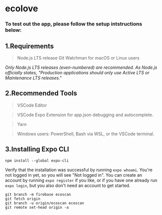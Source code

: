 # ecolove

### To test out the app, please follow the setup intstructions below:

## 1.Requirements

> Node.js LTS release
> Git
> Watchman for macOS or Linux users

*Only Node.js LTS releases (even-numbered) are recommended. As Node.js officially states, "Production applications should only use Active LTS or Maintenance LTS releases."*

## 2.Recommended Tools
> VSCode Editor

> VSCode Expo Extension for app.json debugging and autocomplete.

> Yarn

> Windows users: PowerShell, Bash via WSL, or the VSCode terminal.

## 3.Installing Expo CLI
```
npm install --global expo-cli
```
Verify that the installation was successful by running ```expo whoami```. You're not logged in yet, so you will see "Not logged in". You can create an account by running ```expo register``` if you like, or if you have one already run ```expo login```, but you also don't need an account to get started.

```
git branch -m firebase ecoscan
git fetch origin
git branch -u origin/ecoscan ecoscan
git remote set-head origin -a
```
